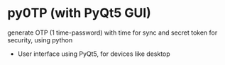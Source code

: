 # py0TP (with PyQt5 GUI)
generate OTP (1 time-password) with time for sync and secret token for security, using python

* User interface using PyQt5, for devices like desktop